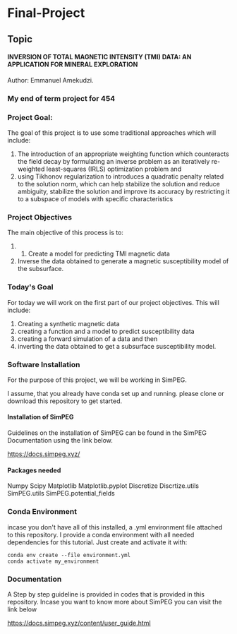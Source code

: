 # Final-Project

## Topic
#### INVERSION OF TOTAL MAGNETIC INTENSITY (TMI) DATA: AN APPLICATION FOR MINERAL EXPLORATION 

Author: Emmanuel Amekudzi.

### My end of term project for 454

### Project Goal: 
The goal of this project is to use some traditional approaches which will include:
1.	The introduction of an appropriate weighting function which counteracts the field decay by formulating an inverse problem as an iteratively re-weighted least-squares (IRLS) optimization problem and 
2.	using Tikhonov regularization to introduces a quadratic penalty related to the solution norm, which can help stabilize the solution and reduce ambiguity, stabilize the solution and improve its accuracy by restricting it to a subspace of models with specific characteristics


### Project Objectives

The main objective of this process is to:
1.	1.	Create a model for predicting TMI magnetic data
2.	Inverse the data obtained to generate a magnetic susceptibility model of the subsurface.

### Today's Goal
For today we will work on the first part of our project objectives. This will include:
1. Creating a synthetic magnetic data
2. creating a function and a model to predict susceptibility data
3. creating a forward simulation of a data and then
4. inverting the data obtained to get a subsurface susceptibility model.

### Software Installation
For the purpose of this project, we will be working in SimPEG.

 I assume, that you already have conda set up and running. please clone or download this repository to get started.

 #### Installation of SimPEG

 Guidelines on the installation of SimPEG can be found in the SimPEG Documentation using the link below.

 https://docs.simpeg.xyz/

 #### Packages needed
 Numpy
 Scipy
 Matplotlib
 Matplotlib.pyplot
 Discretize
 Discrtize.utils
 SimPEG.utils
 SimPEG.potential_fields

 ### Conda Environment
 incase you don't have all of this installed, a .yml environment file attached to this repository. I provide a conda environment with all needed dependencies for this tutorial.
 Just create and activate it with:

    conda env create --file environment.yml
    conda activate my_environment

 ### Documentation 
A Step by step guideline is provided in codes that is provided in this repository. Incase you want to know more about SimPEG you can visit the link below

https://docs.simpeg.xyz/content/user_guide.html


